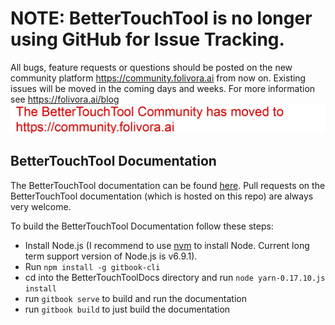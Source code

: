# NOTE: BetterTouchTool is no longer using GitHub for Issue Tracking.
All bugs, feature requests or questions should be posted on the new community platform https://community.folivora.ai from now on. Existing issues will be moved in the coming days and weeks. For more information see https://folivora.ai/blog
<img src="community_moved.png"/>

## BetterTouchTool Documentation

The BetterTouchTool documentation can be found [here](http://docs.bettertouchtool.com/). Pull requests on the BetterTouchTool documentation (which is hosted on this repo) are always very welcome.

To build the BetterTouchTool Documentation follow these steps:

* Install Node.js (I recommend to use [nvm](https://github.com/creationix/nvm) to install Node. Current long term support version of Node.js is v6.9.1).
* Run ``npm install -g gitbook-cli``
* cd into the BetterTouchToolDocs directory and run ``node yarn-0.17.10.js install``
* run ``gitbook serve`` to build and run the documentation
* run ``gitbook build`` to just build the documentation
